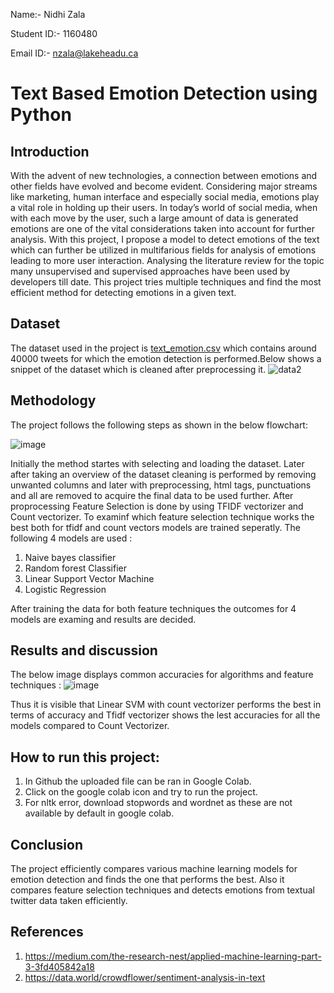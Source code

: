 Name:- Nidhi Zala

Student ID:- 1160480

Email ID:- nzala@lakeheadu.ca


# Text Based Emotion Detection using Python

## Introduction
With the advent of new technologies, a connection between emotions and other fields have evolved and become evident. Considering major streams like marketing, human interface and especially social media, emotions play a vital role in holding up their users. In today’s world of social media, when with each move by the user, such a large amount of data is generated emotions are one of the vital considerations taken into account for further analysis. With this project, I propose a model to detect emotions of the text which can further be utilized in multifarious fields for analysis of emotions leading to more user interaction. Analysing the literature review for the topic many unsupervised and supervised approaches have been used by developers till date. This project  tries multiple techniques and find the most efficient method for detecting emotions in a given text.

## Dataset 

The dataset used in the project is [text_emotion.csv](https://data.world/crowdflower/sentiment-analysis-in-text) which contains around 40000 tweets for which the emotion detection is performed.Below shows a snippet of the dataset which is cleaned after preprocessing it.
![data2](https://user-images.githubusercontent.com/38599806/129970155-ca0d21c7-870a-4578-bdb8-9817f3b5e919.JPG)


## Methodology

The project follows the following steps as shown in the below flowchart:

![image](https://user-images.githubusercontent.com/38599806/129970277-18549ee6-19ef-45aa-917d-eed4b431e3ff.png)

Initially the method startes with selecting and loading the dataset. Later after taking an overview of the dataset cleaning is performed by removing unwanted columns and later with preprocessing, html tags, punctuations and all are removed to acquire the final data to be used further. After proprocessing Feature Selection is done by using TFIDF vectorizer and Count vectorizer. To examinf which feature selection technique works the best both for tfidf and count vectors models are trained seperatly. The following 4 models are used :

1. Naive bayes classifier
2. Random forest Classifier
3. Linear Support Vector Machine 
4. Logistic Regression

After training the data for both feature techniques the outcomes for 4 models are examing and results are decided.

## Results and discussion

The below image displays common accuracies for algorithms and feature techniques :
![image](https://user-images.githubusercontent.com/38599806/129971380-66e5fc9a-ea49-4b59-a751-b2c977b6de2c.png)

Thus it is visible that Linear SVM with count vectorizer performs the best in terms of accuracy and Tfidf vectorizer shows the lest accuracies for all the models compared to Count Vectorizer.

## How to run this project:

1. In Github the uploaded file can be ran in Google Colab. 
2. Click on the google colab icon and try to run the project.
3. For nltk error, download stopwords and wordnet as these are not available by default in google colab.

## Conclusion

The project efficiently compares various machine learning models for emotion detection and finds the one that performs the best. Also it compares feature selection techniques and detects emotions from textual twitter data taken efficiently.

## References 

1. https://medium.com/the-research-nest/applied-machine-learning-part-3-3fd405842a18
2. https://data.world/crowdflower/sentiment-analysis-in-text

